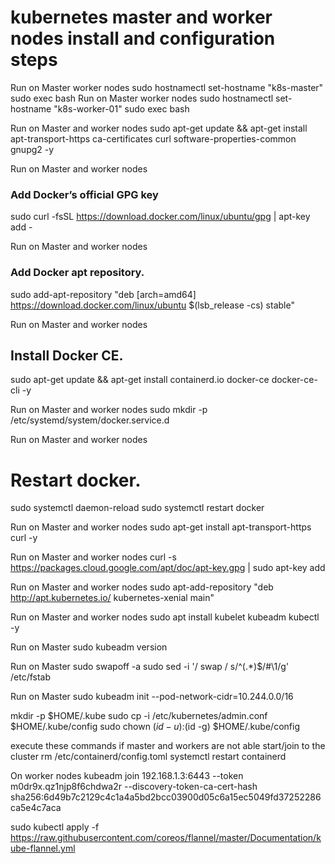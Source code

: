 # kubernetes master and worker nodes install and configuration steps


Run on Master worker nodes
sudo hostnamectl set-hostname "k8s-master"
sudo exec bash
Run on Master worker nodes
sudo hostnamectl set-hostname "k8s-worker-01"
sudo exec bash

Run on Master and worker nodes
sudo apt-get update && apt-get install apt-transport-https ca-certificates curl software-properties-common gnupg2 -y
  
Run on Master and worker nodes
### Add Docker’s official GPG key
sudo curl -fsSL https://download.docker.com/linux/ubuntu/gpg | apt-key add -

Run on Master and worker nodes
### Add Docker apt repository.
sudo add-apt-repository "deb [arch=amd64] https://download.docker.com/linux/ubuntu $(lsb_release -cs) stable"

Run on Master and worker nodes
## Install Docker CE.
sudo apt-get update && apt-get install containerd.io docker-ce docker-ce-cli -y

Run on Master and worker nodes
sudo mkdir -p /etc/systemd/system/docker.service.d

Run on Master and worker nodes
# Restart docker.
sudo systemctl daemon-reload
sudo systemctl restart docker

Run on Master and worker nodes
sudo apt-get install apt-transport-https curl -y

Run on Master and worker nodes
curl -s https://packages.cloud.google.com/apt/doc/apt-key.gpg | sudo apt-key add

Run on Master and worker nodes
sudo apt-add-repository "deb http://apt.kubernetes.io/ kubernetes-xenial main"

Run on Master and worker nodes
sudo apt install  kubelet kubeadm kubectl -y

Run on Master 
sudo kubeadm version

Run on Master
sudo swapoff -a
sudo sed -i '/ swap / s/^\(.*\)$/#\1/g' /etc/fstab

Run on Master
sudo kubeadm init --pod-network-cidr=10.244.0.0/16


mkdir -p $HOME/.kube
sudo cp -i /etc/kubernetes/admin.conf $HOME/.kube/config
sudo chown $(id -u):$(id -g) $HOME/.kube/config



execute these commands if master and workers are not able start/join to the cluster
rm /etc/containerd/config.toml
systemctl restart containerd


On worker nodes
kubeadm join 192.168.1.3:6443 --token m0dr9x.qz1njp8f6chdwa2r --discovery-token-ca-cert-hash sha256:6d49b7c2129c4c1a4a5bd2bcc03900d05c6a15ec5049fd37252286ca5e4c7aca


sudo kubectl apply -f https://raw.githubusercontent.com/coreos/flannel/master/Documentation/kube-flannel.yml
